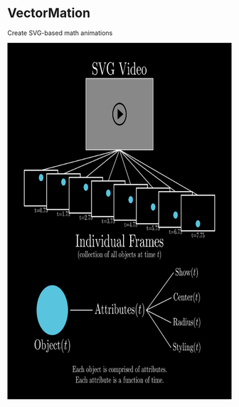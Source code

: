 # VectorMation
Create SVG-based math animations

<p align="center">
    <img width="800" height="800" src="https://raw.githubusercontent.com/jorisperrenet/VectorMation/main/explanation.svg">
</p>

